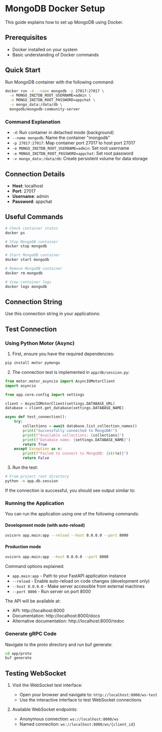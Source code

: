 # MongoDB Docker Setup

This guide explains how to set up MongoDB using Docker.

## Prerequisites

- Docker installed on your system
- Basic understanding of Docker commands

## Quick Start

Run MongoDB container with the following command:

```bash
docker run -d --name mongodb -p 27017:27017 \
  -e MONGO_INITDB_ROOT_USERNAME=admin \
  -e MONGO_INITDB_ROOT_PASSWORD=appchat \
  -v mongo_data:/data/db \
  mongodb/mongodb-community-server
```

### Command Explanation

- `-d`: Run container in detached mode (background)
- `--name mongodb`: Name the container "mongodb"
- `-p 27017:27017`: Map container port 27017 to host port 27017
- `-e MONGO_INITDB_ROOT_USERNAME=admin`: Set root username
- `-e MONGO_INITDB_ROOT_PASSWORD=appchat`: Set root password
- `-v mongo_data:/data/db`: Create persistent volume for data storage

## Connection Details

- **Host**: localhost
- **Port**: 27017
- **Username**: admin
- **Password**: appchat

## Useful Commands

```bash
# Check container status
docker ps

# Stop MongoDB container
docker stop mongodb

# Start MongoDB container
docker start mongodb

# Remove MongoDB container
docker rm mongodb

# View container logs
docker logs mongodb
```

## Connection String

Use this connection string in your applications:

## Test Connection

### Using Python Motor (Async)

1. First, ensure you have the required dependencies:
```bash
pip install motor pymongo
```

2. The connection test is implemented in `app/db/session.py`:
```python
from motor.motor_asyncio import AsyncIOMotorClient
import asyncio

from app.core.config import settings

client = AsyncIOMotorClient(settings.DATABASE_URL)
database = client.get_database(settings.DATABASE_NAME)

async def test_connection():
    try:
        collections = await database.list_collection_names()
        print("Successfully connected to MongoDB!")
        print(f"Available collections: {collections}")
        print(f"Database name: {settings.DATABASE_NAME}")
        return True
    except Exception as e:
        print(f"Failed to connect to MongoDB: {str(e)}")
        return False
```

3. Run the test:
```bash
# From project root directory
python -m app.db.session
```

If the connection is successful, you should see output similar to:


### Running the Application

You can run the application using one of the following commands:

#### Development mode (with auto-reload)
```bash
uvicorn app.main:app --reload --host 0.0.0.0 --port 8000
```

#### Production mode
```bash
uvicorn app.main:app --host 0.0.0.0 --port 8000
```

Command options explained:
- `app.main:app` - Path to your FastAPI application instance
- `--reload` - Enable auto-reload on code changes (development only)
- `--host 0.0.0.0` - Make server accessible from external machines
- `--port 8000` - Run server on port 8000

The API will be available at:
- API: http://localhost:8000
- Documentation: http://localhost:8000/docs
- Alternative documentation: http://localhost:8000/redoc


### Generate gRPC Code
Navigate to the proto directory and run buf generate:
```bash
cd app/proto
buf generate
```

## Testing WebSocket

1. Visit the WebSocket test interface:
   - Open your browser and navigate to: `http://localhost:8000/ws-test`
   - Use the interactive interface to test WebSocket connections

2. Available WebSocket endpoints:
   - Anonymous connection: `ws://localhost:8000/ws`
   - Named connection: `ws://localhost:8000/ws/{client_id}`
